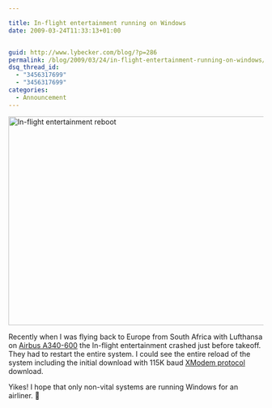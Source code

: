 ```yaml
---

title: In-flight entertainment running on Windows
date: 2009-03-24T11:33:13+01:00


guid: http://www.lybecker.com/blog/?p=286
permalink: /blog/2009/03/24/in-flight-entertainment-running-on-windows/
dsq_thread_id:
  - "3456317699"
  - "3456317699"
categories:
  - Announcement
---
```

<img loading="lazy" class="aligncenter size-large wp-image-287" title="In-flight entertainment reboot" src="http://www.lybecker.com/blog/wp-content/uploads/inflight-entertainment-reboot-1024x768.jpg" alt="In-flight entertainment reboot" width="550" height="412" />

<p style="text-align: center;">
  <p>
    Recently when I was flying back to Europe from South Africa with Lufthansa on <a title="Airbus A340-600 homepage" href="http://www.airbus.com/en/aircraftfamilies/a330a340/a340-600/">Airbus A340-600</a> the In-flight entertainment crashed just before takeoff. They had to restart the entire system. I could see the entire reload of the system including the initial download with 115K baud <a title="Wikipedia - XModem" href="http://en.wikipedia.org/wiki/XMODEM">XModem protocol</a> download.
  </p>

  <p>
    Yikes! I hope that only non-vital systems are running Windows for an airliner. 🙂
  </p>
